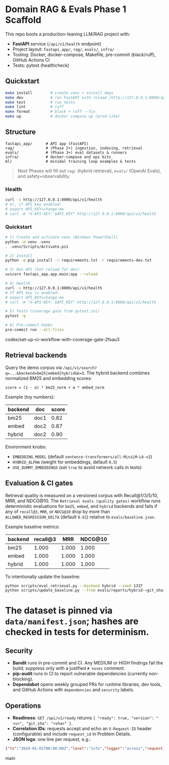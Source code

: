 # Domain RAG & Evals Phase 1 Scaffold

This repo boots a production-leaning LLM/RAG project with:
- **FastAPI** service (`/api/v1/health` endpoint)
- Project layout: `fastapi_app/`, `rag/`, `evals/`, `infra/`
- Tooling: Docker, docker-compose, Makefile, pre-commit (black/ruff), GitHub Actions CI
- Tests: pytest (healthcheck)

## Quickstart
```bash
make install        # create venv + install deps
make dev            # run FastAPI with reload (http://127.0.0.1:8000/api/v1/health)
make test           # run tests
make lint           # ruff
make format         # black + ruff --fix
make up             # docker compose up (prod-like)
```

## Structure
```
fastapi_app/      # API app (FastAPI)
rag/              # (Phase 2+) ingestion, indexing, retrieval
evals/            # (Phase 3+) eval datasets & runners
infra/            # docker-compose and ops bits
ml/               # minimal training loop examples & tests
```

> Next Phases will fill out `rag/` (hybrid retrieval), `evals/` (OpenAI Evals), and safety+observability.


### Health

```bash
curl -s http://127.0.0.1:8000/api/v1/health
# or, if API key enabled:
# export API_KEY=change-me
# curl -H "X-API-KEY: $API_KEY" http://127.0.0.1:8000/api/v1/health
```


### Quickstart

```bash
# 1) Create and activate venv (Windows PowerShell)
python -m venv .venv
. .venv/Scripts/Activate.ps1

# 2) Install
python -m pip install -r requirements.txt -r requirements-dev.txt

# 3) Run API (hot reload for dev)
uvicorn fastapi_app.app.main:app --reload

# 4) Health
curl -s http://127.0.0.1:8000/api/v1/health
# If API key is enabled:
# export API_KEY=change-me
# curl -H "X-API-KEY: $API_KEY" http://127.0.0.1:8000/api/v1/health

# 5) Tests (coverage gate from pytest.ini)
pytest -q

# 6) Pre-commit hooks
pre-commit run --all-files
```

codex/set-up-ci-workflow-with-coverage-gate-2fsau3
## Retrieval backends

Query the demo corpus via `/api/v1/search?q=...&backend=bm25|embed|hybrid&k=5`.
The hybrid backend combines normalized BM25 and embedding scores:

```
score = (1 - α) * bm25_norm + α * embed_norm
```

Example (toy numbers):

| backend | doc | score |
|---------|-----|-------|
| bm25    | doc1 | 0.82 |
| embed   | doc2 | 0.87 |
| hybrid  | doc2 | 0.90 |

Environment knobs:

- `EMBEDDING_MODEL` (default `sentence-transformers/all-MiniLM-L6-v2`)
- `HYBRID_ALPHA` (weight for embeddings, default `0.5`)
- `USE_DUMMY_EMBEDDINGS` (set `true` to avoid network calls in tests)

## Evaluation & CI gates

Retrieval quality is measured on a versioned corpus with Recall@1/3/5/10, MRR, and NDCG@10.
The `Retrieval evals (quality gates)` workflow runs deterministic evaluations for
`bm25`, `embed`, and `hybrid` backends and fails if any of `recall@3`, `MRR`, or
`NDCG@10` drop by more than `ALLOWED_REGRESSION_DELTA` (default `0.01`) relative to
`evals/baseline.json`.

Example baseline metrics:

| backend | recall@3 | MRR | NDCG@10 |
|---------|----------|-----|---------|
| bm25    | 1.000    | 1.000 | 1.000 |
| embed   | 1.000    | 1.000 | 1.000 |
| hybrid  | 1.000    | 1.000 | 1.000 |

To intentionally update the baseline:

```bash
python scripts/eval_retrieval.py --backend hybrid --seed 1337
python scripts/update_baseline.py --from evals/reports/hybrid-<git_sha>.json
```

The dataset is pinned via `data/manifest.json`; hashes are checked in tests for determinism.
=======
## Security

- **Bandit** runs in pre-commit and CI. Any MEDIUM or HIGH findings fail the build; suppress only with a justified `# nosec` comment.
- **pip-audit** runs in CI to report vulnerable dependencies (currently non-blocking).
- **Dependabot** opens weekly grouped PRs for runtime libraries, dev tools, and GitHub Actions with `dependencies` and `security` labels.

## Operations

- **Readiness**: `GET /api/v1/ready` returns `{ "ready": true, "version": "<v>", "git_sha": "<sha>" }`.
- **Correlation IDs**: requests accept and echo an `X-Request-ID` header (configurable) and include `request_id` in Problem Details.
- **JSON logs**: one line per request, e.g.:

```json
{"ts":"2024-01-01T00:00:00Z","level":"info","logger":"access","request_id":"...","method":"GET","path":"/api/v1/ready","status":200,"duration_ms":1.2,"client_ip":"127.0.0.1","user_agent":"curl"}
```
main
